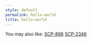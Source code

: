 ```yaml
---
style: default
permalink: hello-world
title: hello-world
---
```

You may also like:
[SCP-866](http://scp-wiki.net/scp-866)
[SCP-2346](http://scp-wiki.net/scp-2346)